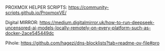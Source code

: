 PROXMOX HELPER SCRIPTS: https://community-scripts.github.io/ProxmoxVE/

Digital MIRROR: https://medium.digitalmirror.uk/how-to-run-deepseek-uncensored-ai-models-locally-remotely-on-every-platform-such-as-docker-2ace545449dc

Pihole: https://github.com/hagezi/dns-blocklists?tab=readme-ov-file#pro
